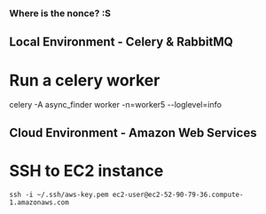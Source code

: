 ### Where is the nonce? :S

## Local Environment - Celery & RabbitMQ
# Run a celery worker
celery -A async_finder worker -n=worker5 --loglevel=info

## Cloud Environment - Amazon Web Services
# SSH to EC2 instance
`ssh -i ~/.ssh/aws-key.pem ec2-user@ec2-52-90-79-36.compute-1.amazonaws.com`

